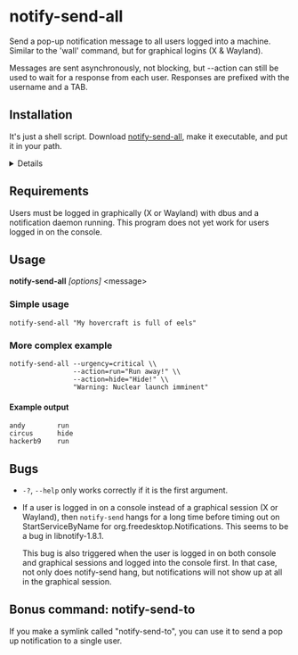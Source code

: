 # notify-send-all
Send a pop-up notification message to all users logged into a machine. 
Similar to the 'wall' command, but for graphical logins (X & Wayland).
 
Messages are sent asynchronously, not blocking, but --action can still be used to wait for a response from each user. Responses are prefixed with the username and a TAB.

## Installation

It's just a shell script. Download [notify-send-all](https://raw.githubusercontent.com/hackerb9/notify-send-all/main/notify-send-all), make it executable, and put it in your path. 

<details>
 
 ```
 wget raw.githubusercontent.com/hackerb9/notify-send-all/main/notify-send-all
 chmod +x notify-send-all
 sudo mv notify-send-all /usr/local/bin/
 ```
</details>

## Requirements

Users must be logged in graphically (X or Wayland) with dbus and a notification daemon running. This program does not yet work for users logged in on the console.

## Usage

**notify-send-all** _[options]_ \<message> 
    
### Simple usage

    notify-send-all "My hovercraft is full of eels"

### More complex example

    notify-send-all --urgency=critical \\
                    --action=run="Run away!" \\
                    --action=hide="Hide!" \\
                    "Warning: Nuclear launch imminent"

#### Example output
    andy		run
    circus		hide
    hackerb9	run

 ## Bugs
 
* `-?`, `--help` only works correctly if it is the first argument.
  
* If a user is logged in on a console instead of a graphical session
  (X or Wayland), then `notify-send` hangs for a long time before
  timing out on StartServiceByName for org.freedesktop.Notifications. 
  This seems to be a bug in libnotify-1.8.1.

  This bug is also triggered when the user is logged in on both
  console and graphical sessions and logged into the console first.
  In that case, not only does notify-send hang, but notifications
  will not show up at all in the graphical session.

 
 ## Bonus command: notify-send-to
 
If you make a symlink called "notify-send-to", you can use it to send a pop up notification to a single user. 
